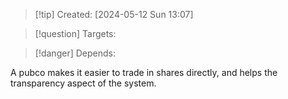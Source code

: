 
>[!tip] Created: [2024-05-12 Sun 13:07]

>[!question] Targets: 

>[!danger] Depends: 

A pubco makes it easier to trade in shares directly, and helps the transparency aspect of the system.
